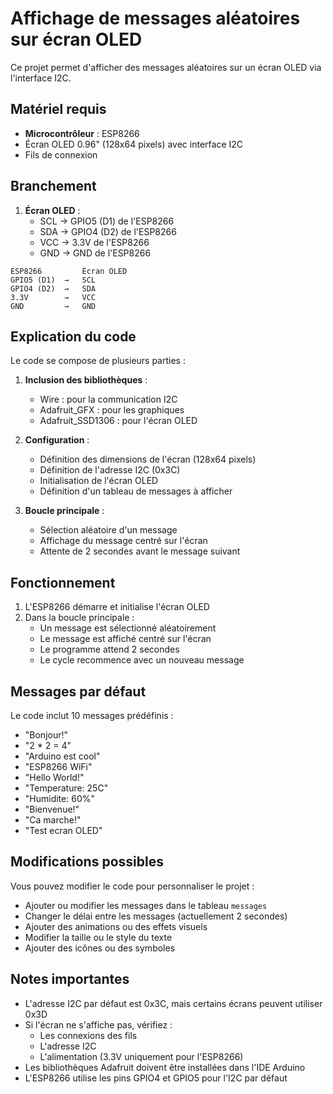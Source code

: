 # Affichage de messages aléatoires sur écran OLED

Ce projet permet d'afficher des messages aléatoires sur un écran OLED via l'interface I2C.

## Matériel requis

- **Microcontrôleur** : ESP8266
- Écran OLED 0.96" (128x64 pixels) avec interface I2C
- Fils de connexion

## Branchement

1. **Écran OLED** :
   - SCL → GPIO5 (D1) de l'ESP8266
   - SDA → GPIO4 (D2) de l'ESP8266
   - VCC → 3.3V de l'ESP8266
   - GND → GND de l'ESP8266

```
ESP8266         Écran OLED
GPIO5 (D1)  →   SCL
GPIO4 (D2)  →   SDA
3.3V        →   VCC
GND         →   GND
```

## Explication du code

Le code se compose de plusieurs parties :

1. **Inclusion des bibliothèques** :
   - Wire : pour la communication I2C
   - Adafruit_GFX : pour les graphiques
   - Adafruit_SSD1306 : pour l'écran OLED

2. **Configuration** :
   - Définition des dimensions de l'écran (128x64 pixels)
   - Définition de l'adresse I2C (0x3C)
   - Initialisation de l'écran OLED
   - Définition d'un tableau de messages à afficher

3. **Boucle principale** :
   - Sélection aléatoire d'un message
   - Affichage du message centré sur l'écran
   - Attente de 2 secondes avant le message suivant

## Fonctionnement

1. L'ESP8266 démarre et initialise l'écran OLED
2. Dans la boucle principale :
   - Un message est sélectionné aléatoirement
   - Le message est affiché centré sur l'écran
   - Le programme attend 2 secondes
   - Le cycle recommence avec un nouveau message

## Messages par défaut

Le code inclut 10 messages prédéfinis :
- "Bonjour!"
- "2 * 2 = 4"
- "Arduino est cool"
- "ESP8266 WiFi"
- "Hello World!"
- "Temperature: 25C"
- "Humidite: 60%"
- "Bienvenue!"
- "Ca marche!"
- "Test ecran OLED"

## Modifications possibles

Vous pouvez modifier le code pour personnaliser le projet :

- Ajouter ou modifier les messages dans le tableau `messages`
- Changer le délai entre les messages (actuellement 2 secondes)
- Ajouter des animations ou des effets visuels
- Modifier la taille ou le style du texte
- Ajouter des icônes ou des symboles

## Notes importantes

- L'adresse I2C par défaut est 0x3C, mais certains écrans peuvent utiliser 0x3D
- Si l'écran ne s'affiche pas, vérifiez :
  - Les connexions des fils
  - L'adresse I2C
  - L'alimentation (3.3V uniquement pour l'ESP8266)
- Les bibliothèques Adafruit doivent être installées dans l'IDE Arduino
- L'ESP8266 utilise les pins GPIO4 et GPIO5 pour l'I2C par défaut 